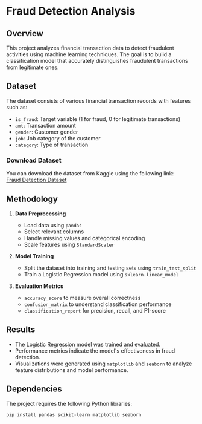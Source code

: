 # Fraud Detection Analysis

## Overview
This project analyzes financial transaction data to detect fraudulent activities using machine learning techniques. The goal is to build a classification model that accurately distinguishes fraudulent transactions from legitimate ones.

## Dataset
The dataset consists of various financial transaction records with features such as:
- `is_fraud`: Target variable (1 for fraud, 0 for legitimate transactions)
- `amt`: Transaction amount
- `gender`: Customer gender
- `job`: Job category of the customer
- `category`: Type of transaction

### Download Dataset
You can download the dataset from Kaggle using the following link:  
[Fraud Detection Dataset](https://www.kaggle.com/datasets/kartik2112/fraud-detection)

## Methodology
1. **Data Preprocessing**
   - Load data using `pandas`
   - Select relevant columns
   - Handle missing values and categorical encoding
   - Scale features using `StandardScaler`

2. **Model Training**
   - Split the dataset into training and testing sets using `train_test_split`
   - Train a Logistic Regression model using `sklearn.linear_model`

3. **Evaluation Metrics**
   - `accuracy_score` to measure overall correctness
   - `confusion_matrix` to understand classification performance
   - `classification_report` for precision, recall, and F1-score

## Results
- The Logistic Regression model was trained and evaluated.
- Performance metrics indicate the model's effectiveness in fraud detection.
- Visualizations were generated using `matplotlib` and `seaborn` to analyze feature distributions and model performance.

## Dependencies
The project requires the following Python libraries:
```bash
pip install pandas scikit-learn matplotlib seaborn

